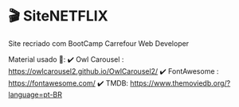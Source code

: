# 🎬 SiteNETFLIX

Site recriado com BootCamp Carrefour Web Developer

Material usado 📁: 
    ✔️ Owl Carousel : https://owlcarousel2.github.io/OwlCarousel2/
    ✔️ FontAwesome : https://fontawesome.com/
    ✔️ TMDB: https://www.themoviedb.org/?language=pt-BR

